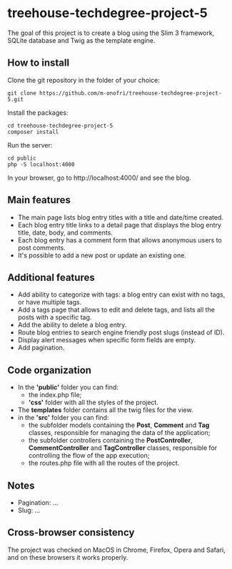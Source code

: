 # treehouse-techdegree-project-5

The goal of this project is to create a blog using the Slim 3 framework, SQLite database and Twig as the template engine.

## How to install 

Clone the git repository in the folder of your choice:
```
git clone https://github.com/m-onofri/treehouse-techdegree-project-5.git
```

Install the packages:
```
cd treehouse-techdegree-project-5
composer install
```

Run the server:
```
cd public
php -S localhost:4000
```

In your browser, go to http://localhost:4000/ and see the blog.

 ## Main features

* The main page lists blog entry titles with a title and date/time created. 
* Each blog entry title links to a detail page that displays the blog entry title, date, body, and comments.
* Each blog entry has a comment form that allows anonymous users to post comments.
* It's possible to add a new post or update an existing one.

## Additional features

* Add ability to categorize with tags: a blog entry can exist with no tags, or have multiple tags.
* Add a tags page that allows to edit and delete tags, and lists all the posts with a specific tag.
* Add the ability to delete a blog entry.
* Route blog entries to search engine friendly post slugs (instead of ID).
* Display alert messages when specific form fields are empty.
* Add pagination.

## Code organization

* In the **'public'** folder you can find:
    - the index.php file;
    - **'css'** folder with all the styles of the project.
* The **templates** folder contains all the twig files for the view.
* in the **'src'** folder you can find:
    - the subfolder models containing the **Post**, **Comment** and **Tag** classes, responsible for managing the data of the application;
    - the subfolder controllers containing the **PostController**, **CommentController** and **TagController** classes, responsible for controlling the flow of the app execution;
    - the routes.php file with all the routes of the project.

## Notes

* Pagination: ...
* Slug: ...

## Cross-browser consistency

The project was checked on MacOS in Chrome, Firefox, Opera and Safari, and on these browsers it works properly.

